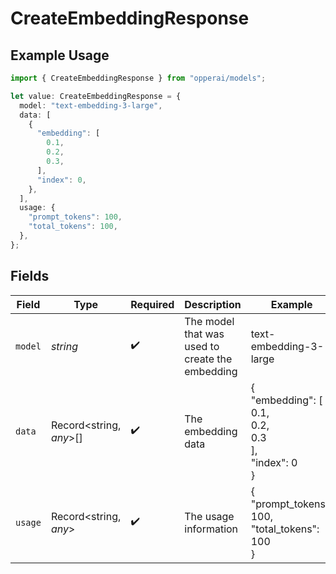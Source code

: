# CreateEmbeddingResponse

## Example Usage

```typescript
import { CreateEmbeddingResponse } from "opperai/models";

let value: CreateEmbeddingResponse = {
  model: "text-embedding-3-large",
  data: [
    {
      "embedding": [
        0.1,
        0.2,
        0.3,
      ],
      "index": 0,
    },
  ],
  usage: {
    "prompt_tokens": 100,
    "total_tokens": 100,
  },
};
```

## Fields

| Field                                           | Type                                            | Required                                        | Description                                     | Example                                         |
| ----------------------------------------------- | ----------------------------------------------- | ----------------------------------------------- | ----------------------------------------------- | ----------------------------------------------- |
| `model`                                         | *string*                                        | :heavy_check_mark:                              | The model that was used to create the embedding | text-embedding-3-large                          |
| `data`                                          | Record<string, *any*>[]                         | :heavy_check_mark:                              | The embedding data                              | {<br/>"embedding": [<br/>0.1,<br/>0.2,<br/>0.3<br/>],<br/>"index": 0<br/>} |
| `usage`                                         | Record<string, *any*>                           | :heavy_check_mark:                              | The usage information                           | {<br/>"prompt_tokens": 100,<br/>"total_tokens": 100<br/>} |